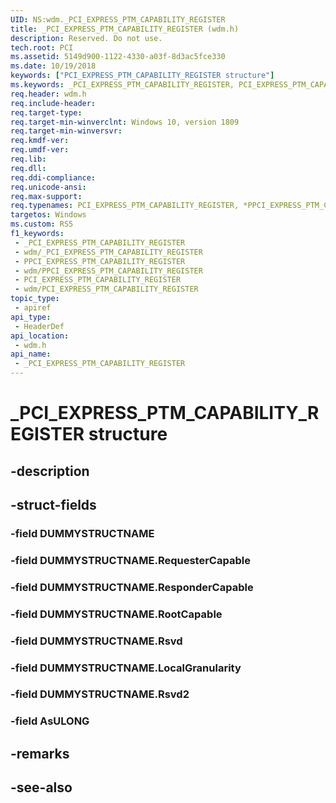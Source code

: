 ```yaml
---
UID: NS:wdm._PCI_EXPRESS_PTM_CAPABILITY_REGISTER
title: _PCI_EXPRESS_PTM_CAPABILITY_REGISTER (wdm.h)
description: Reserved. Do not use.
tech.root: PCI
ms.assetid: 5149d900-1122-4330-a03f-8d3ac5fce330
ms.date: 10/19/2018
keywords: ["PCI_EXPRESS_PTM_CAPABILITY_REGISTER structure"]
ms.keywords: _PCI_EXPRESS_PTM_CAPABILITY_REGISTER, PCI_EXPRESS_PTM_CAPABILITY_REGISTER, *PPCI_EXPRESS_PTM_CAPABILITY_REGISTER,
req.header: wdm.h
req.include-header: 
req.target-type: 
req.target-min-winverclnt: Windows 10, version 1809
req.target-min-winversvr: 
req.kmdf-ver: 
req.umdf-ver: 
req.lib: 
req.dll: 
req.ddi-compliance: 
req.unicode-ansi: 
req.max-support: 
req.typenames: PCI_EXPRESS_PTM_CAPABILITY_REGISTER, *PPCI_EXPRESS_PTM_CAPABILITY_REGISTER
targetos: Windows
ms.custom: RS5
f1_keywords:
 - _PCI_EXPRESS_PTM_CAPABILITY_REGISTER
 - wdm/_PCI_EXPRESS_PTM_CAPABILITY_REGISTER
 - PPCI_EXPRESS_PTM_CAPABILITY_REGISTER
 - wdm/PPCI_EXPRESS_PTM_CAPABILITY_REGISTER
 - PCI_EXPRESS_PTM_CAPABILITY_REGISTER
 - wdm/PCI_EXPRESS_PTM_CAPABILITY_REGISTER
topic_type:
 - apiref
api_type:
 - HeaderDef
api_location:
 - wdm.h
api_name:
 - _PCI_EXPRESS_PTM_CAPABILITY_REGISTER
---
```


# _PCI_EXPRESS_PTM_CAPABILITY_REGISTER structure


## -description

## -struct-fields

### -field DUMMYSTRUCTNAME

### -field DUMMYSTRUCTNAME.RequesterCapable

### -field DUMMYSTRUCTNAME.ResponderCapable

### -field DUMMYSTRUCTNAME.RootCapable

### -field DUMMYSTRUCTNAME.Rsvd

### -field DUMMYSTRUCTNAME.LocalGranularity

### -field DUMMYSTRUCTNAME.Rsvd2

### -field AsULONG

## -remarks

## -see-also

